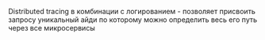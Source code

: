 Distributed tracing в комбинации с логированием - позволяет присвоить запросу уникальный айди по которому можно определить весь его путь через все микросервисы